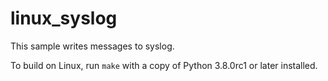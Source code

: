 linux_syslog
============

This sample writes messages to syslog.

To build on Linux, run `make` with a copy of Python 3.8.0rc1 or later
installed.
